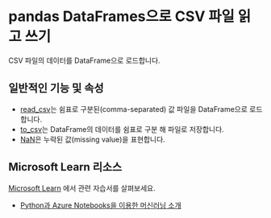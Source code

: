 # pandas DataFrames으로 CSV 파일 읽고 쓰기

CSV 파일의 데이터를 DataFrame으로 로드합니다.

## 일반적인 기능 및 속성

- [read_csv](https://pandas.pydata.org/pandas-docs/stable/reference/api/pandas.read_csv.html)는 쉼표로 구분된(comma-separated) 값 파일을 DataFrame으로 로드합니다.
- [to_csv](https://pandas.pydata.org/pandas-docs/stable/reference/api/pandas.DataFrame.to_csv.html)는 DataFrame의 데이터를 쉼표로 구분 해 파일로 저장합니다.
- [NaN](https://pandas.pydata.org/pandas-docs/stable/user_guide/missing_data.html)은 누락된 값(missing value)을 표현합니다.

## Microsoft Learn 리소스

[Microsoft Learn](https://learn.microsoft.com/?WT.mc_id=python-c9-niner) 에서 관련 자습서를 살펴보세요.

- [Python과 Azure Notebooks을 이용한 머신러닝 소개](https://docs.microsoft.com/learn/paths/intro-to-ml-with-python/?WT.mc_id=python-c9-niner)
